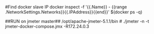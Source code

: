 
#Find docker slave IP
docker inspect -f '{{.Name}} - {{range .NetworkSettings.Networks}}{{.IPAddress}}{{end}}' $(docker ps -q)

##RUN on jmeter master##
/opt/apache-jmeter-5.1.1/bin # ./jmeter  -n -t jmeter-docker-compose.jmx -R172.24.0.3